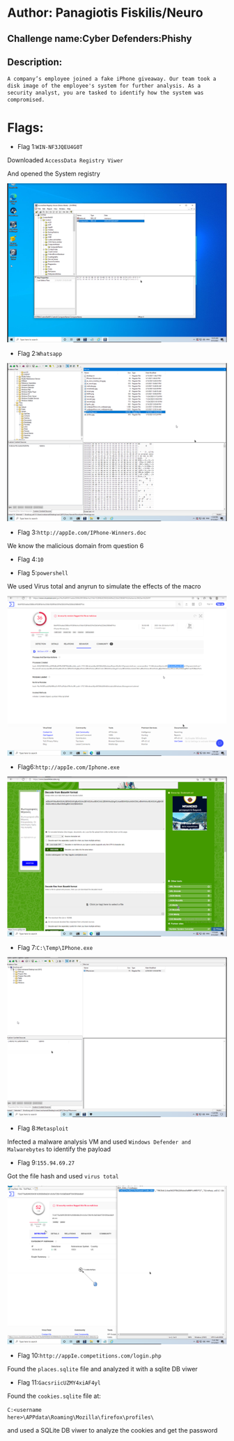 # Author: Panagiotis Fiskilis/Neuro

## Challenge name:Cyber Defenders:Phishy

## Description: ##

```
A company’s employee joined a fake iPhone giveaway. Our team took a disk image of the employee's system for further analysis. As a security analyst, you are tasked to identify how the system was compromised.
```

# Flags:

- Flag 1:```WIN-NF3JQEU4G0T```

Downloaded <code>AccessData Registry Viwer</code>

And opened the System registry

![flag1](./Images/flag1.png)

- Flag 2:```Whatsapp```

![flag2](./Images/flag2.png)

- Flag 3:```http://appIe.com/IPhone-Winners.doc```

We know the malicious domain from question 6

- Flag 4:```10```

- Flag 5:```powershell```

We used Virus total and anyrun to simulate the effects of the macro

![flag5](./Images/flag5.png)

- Flag6:```http://appIe.com/Iphone.exe```

![flag6](./Images/flag6.png)

- Flag 7:```C:\Temp\IPhone.exe```

![flag7](./Images/flag7.png)

- Flag 8:```Metasploit```

Infected a malware analysis VM and used <code>Windows Defender and Malwarebytes</code> to identify the payload

- Flag 9:```155.94.69.27```

Got the file hash and used <code>virus total</code>

![flag9](./Images/flag9.png)

- Flag 10:```http://appIe.competitions.com/login.php```

Found the <code>places.sqlite</code> file and analyzed it with a sqlite DB viwer

- Flag 11:```GacsriicUZMY4xiAF4yl```

Found the <code>cookies.sqlite</code> file at:

<code>C:\<username here>\APPdata\Roaming\Mozilla\firefox\profiles\ </code>

and used a SQLite DB viwer to analyze the cookies and get the password
